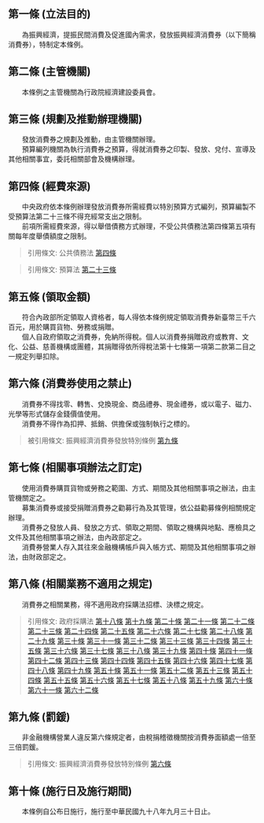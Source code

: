 第一條 (立法目的)
-----------------
　　為振興經濟，提振民間消費及促進國內需求，發放振興經濟消費券（以下簡稱消費券），特制定本條例。  


第二條 (主管機關)
-----------------
　　本條例之主管機關為行政院經濟建設委員會。  


第三條 (規劃及推動辦理機關)
---------------------------
　　發放消費券之規劃及推動，由主管機關辦理。  
　　預算編列機關為執行消費券之預算，得就消費券之印製、發放、兌付、宣導及其他相關事宜，委託相關部會及機構辦理。  


第四條 (經費來源)
-----------------
　　中央政府依本條例辦理發放消費券所需經費以特別預算方式編列，預算編製不受預算法第二十三條不得充經常支出之限制。  
　　前項所需經費來源，得以舉借債務方式辦理，不受公共債務法第四條第五項有關每年度舉債額度之限制。  
> 引用條文: 公共債務法 [第四條](../../財政金融/國庫/公共債務法.md#第四條-適用範圍)

> 引用條文: 預算法 [第二十三條](../../主計/預算/預算法.md#第二十三條-收支平衡原則)



第五條 (領取金額)
-----------------
　　符合內政部所定領取人資格者，每人得依本條例規定領取消費券新臺幣三千六百元，用於購買貨物、勞務或捐贈。  
　　個人自政府領取之消費券，免納所得稅。個人以消費券捐贈政府或教育、文化、公益、慈善機構或團體，其捐贈得依所得稅法第十七條第一項第二款第二目之一規定列舉扣除。  


第六條 (消費券使用之禁止)
-------------------------
　　消費券不得找零、轉售、兌換現金、商品禮券、現金禮券，或以電子、磁力、光學等形式儲存金錢價值使用。  
　　消費券不得作為扣押、抵銷、供擔保或強制執行之標的。  
> 被引用條文: 振興經濟消費券發放特別條例 [第九條](../../國家發展/經濟建設/振興經濟消費券發放特別條例.md#第九條-罰鍰)



第七條 (相關事項辦法之訂定)
---------------------------
　　使用消費券購買貨物或勞務之範圍、方式、期間及其他相關事項之辦法，由主管機關定之。  
　　募集消費券或接受捐贈消費券之勸募行為及其管理，依公益勸募條例相關規定辦理。  
　　消費券之發放人員、發放之方式、領取之期間、領取之機構與地點、應檢具之文件及其他相關事項之辦法，由內政部定之。  
　　消費券營業人存入其往來金融機構帳戶與入帳方式、期間及其他相關事項之辦法，由財政部定之。  


第八條 (相關業務不適用之規定)
-----------------------------
　　消費券之相關業務，得不適用政府採購法招標、決標之規定。  
> 引用條文: 政府採購法 [第十八條](../../財政金融/政府採購/政府採購法.md#第十八條-招標之方式及定義) [第十九條](../../財政金融/政府採購/政府採購法.md#第十九條-公開招標) [第二十條](../../財政金融/政府採購/政府採購法.md#第二十條-選擇性招標) [第二十一條](../../財政金融/政府採購/政府採購法.md#第二十一條-選擇性招標建立合格廠商名單) [第二十二條](../../財政金融/政府採購/政府採購法.md#第二十二條-限制性招標) [第二十三條](../../財政金融/政府採購/政府採購法.md#第二十三條-未達公告金額招標方式之訂定) [第二十四條](../../財政金融/政府採購/政府採購法.md#第二十四條-統包) [第二十五條](../../財政金融/政府採購/政府採購法.md#第二十五條-共同投標) [第二十六條](../../財政金融/政府採購/政府採購法.md#第二十六條-公告金額以上之採購招標文件規格訂定) [第二十七條](../../財政金融/政府採購/政府採購法.md#第二十七條-招標之公告) [第二十八條](../../財政金融/政府採購/政府採購法.md#第二十八條-等標期之訂定) [第二十九條](../../財政金融/政府採購/政府採購法.md#第二十九條-招標文件之發送) [第三十條](../../財政金融/政府採購/政府採購法.md#第三十條-押標金及保證金) [第三十一條](../../財政金融/政府採購/政府採購法.md#第三十一條-押標金之發還及不予發還之情形) [第三十二條](../../財政金融/政府採購/政府採購法.md#第三十二條-保證金之抵充及擔保責任) [第三十三條](../../財政金融/政府採購/政府採購法.md#第三十三條-投標文件之遞送) [第三十四條](../../財政金融/政府採購/政府採購法.md#第三十四條-招標文件公告前應予保密) [第三十五條](../../財政金融/政府採購/政府採購法.md#第三十五條-替代方案) [第三十六條](../../財政金融/政府採購/政府採購法.md#第三十六條-投標廠商之資格) [第三十七條](../../財政金融/政府採購/政府採購法.md#第三十七條-投標廠商資格之訂定原則) [第三十八條](../../財政金融/政府採購/政府採購法.md#第三十八條-政黨及其關係企業不得參與投標) [第三十九條](../../財政金融/政府採購/政府採購法.md#第三十九條-委託廠商專案管理) [第四十條](../../財政金融/政府採購/政府採購法.md#第四十條-洽專業機關代辦採購) [第四十一條](../../財政金融/政府採購/政府採購法.md#第四十一條-招標文件疑義之處理) [第四十二條](../../財政金融/政府採購/政府採購法.md#第四十二條-分段開標) [第四十三條](../../財政金融/政府採購/政府採購法.md#第四十三條-優先決標予國內廠商) [第四十四條](../../財政金融/政府採購/政府採購法.md#第四十四條-標價優惠國內廠商) [第四十五條](../../財政金融/政府採購/政府採購法.md#第四十五條-開標作業公開原則) [第四十六條](../../財政金融/政府採購/政府採購法.md#第四十六條-底價之訂定及訂定時機) [第四十七條](../../財政金融/政府採購/政府採購法.md#第四十七條-得不訂底價情形) [第四十八條](../../財政金融/政府採購/政府採購法.md#第四十八條-不予開標決標之情形) [第四十九條](../../財政金融/政府採購/政府採購法.md#第四十九條-未達公告金額逾公告金額十分之一之採購應公開取得書面報價或企劃書) [第五十條](../../財政金融/政府採購/政府採購法.md#第五十條-不予投標廠商開標或投標之情形) [第五十一條](../../財政金融/政府採購/政府採購法.md#第五十一條-審標疑義之處理及結果之通知) [第五十二條](../../財政金融/政府採購/政府採購法.md#第五十二條-決標之原則) [第五十三條](../../財政金融/政府採購/政府採購法.md#第五十三條-超底價之決標) [第五十四條](../../財政金融/政府採購/政府採購法.md#第五十四條-未訂底價之決標) [第五十五條](../../財政金融/政府採購/政府採購法.md#第五十五條-最低標決標之協商) [第五十六條](../../財政金融/政府採購/政府採購法.md#第五十六條-最有利標之決標程序) [第五十七條](../../財政金融/政府採購/政府採購法.md#第五十七條-協商之原則) [第五十八條](../../財政金融/政府採購/政府採購法.md#第五十八條-標價不合理之處理) [第五十九條](../../財政金融/政府採購/政府採購法.md#第五十九條-契約價格之低價保證) [第六十條](../../財政金融/政府採購/政府採購法.md#第六十條-投標商之棄權) [第六十一條](../../財政金融/政府採購/政府採購法.md#第六十一條-決標公告) [第六十二條](../../財政金融/政府採購/政府採購法.md#第六十二條-決標資料之彙送)



第九條 (罰鍰)
-------------
　　非金融機構營業人違反第六條規定者，由稅捐稽徵機關按消費券面額處一倍至三倍罰鍰。  
> 引用條文: 振興經濟消費券發放特別條例 [第六條](../../國家發展/經濟建設/振興經濟消費券發放特別條例.md#第六條-消費券使用之禁止)



第十條 (施行日及施行期間)
-------------------------
　　本條例自公布日施行，施行至中華民國九十八年九月三十日止。